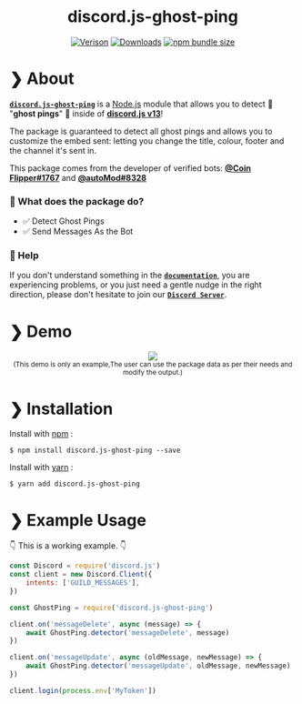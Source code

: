 <h1 align='center'>discord.js-ghost-ping</h1>

<div align='center' >
	<a href='https://npmjs.com/package/discord.js-ghost-ping'><img src='https://img.shields.io/npm/v/discord.js-ghost-ping.svg?maxAge=3600' alt='Verison' ></a>
	<a href='https://npmjs.com/package/discord.js-ghost-ping'><img src='https://img.shields.io/npm/dt/discord.js-ghost-ping.svg?maxAge=3600' alt='Downloads' ></a>
	<a href='https://npmjs.com/package/discord.js-ghost-ping'><img src='https://img.shields.io/bundlephobia/minzip/discord.js-ghost-ping.svg?maxAge=3600' alt='npm bundle size'></a>
</div>

# ❯ **About**

[**`discord.js-ghost-ping`**](https://npmjs.com/package/discord.js-ghost-ping) is a [Node.js](https://nodejs.org/en/) module that allows you to detect 👻 "**ghost pings**" 👻 inside of [**discord.js v13**](https://www.npmjs.com/package/discord.js)!

The package is guaranteed to detect all ghost pings and allows you to customize the embed sent: letting you change the title, colour, footer and the channel it's sent in.

This package comes from the developer of verified bots: [**@Coin Flipper#1767**](https://discord.com/oauth2/authorize?client_id=668850031012610050&scope=bot&permissions=388160) and [**@autoMod#8328**](https://bit.ly/autoMod_invite)

### 🤔 What does the package do?

- ✅ Detect Ghost Pings
- ✅ Send Messages As the Bot

### 🙌 Help 

If you don't understand something in the [**`documentation`**](https://github.com/ThatsLiamS/discord.js-ghost-ping/wiki), you are experiencing problems, or you just need a gentle nudge in the right direction, please don't hesitate to join our [**`Discord Server`**](https://discord.gg/2je9aJynqt).

# ❯ **Demo**

<div align='center'><img src='https://i.imgur.com/yX43qdV.gif'></div>
<div align='center'><sub>(This demo is only an example,The user can use the package data as per their needs and modify the output.)</sub></div>

# ❯ **Installation** 

Install with [npm](https://www.npmjs.com/) :
```
$ npm install discord.js-ghost-ping --save
```

Install with [yarn](https://yarnpkg.com/) :
```
$ yarn add discord.js-ghost-ping
```

# ❯ **Example Usage** 

👇 This is a working example. 👇
```js
const Discord = require('discord.js')
const client = new Discord.Client({
    intents: ['GUILD_MESSAGES'],
})

const GhostPing = require('discord.js-ghost-ping')

client.on('messageDelete', async (message) => {
	await GhostPing.detector('messageDelete', message)
})

client.on('messageUpdate', async (oldMessage, newMessage) => {
	await GhostPing.detector('messageUpdate', oldMessage, newMessage)
})

client.login(process.env['MyToken'])
```
